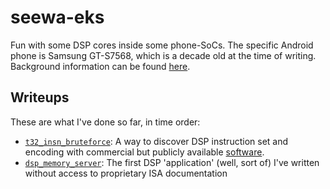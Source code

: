 # seewa-eks
Fun with some DSP cores inside some phone-SoCs. The specific Android phone is Samsung GT-S7568, which is a decade old at the time of writing. Background information can be found [here](https://github.com/fxsheep/kyletd_modem/wiki). 

## Writeups
These are what I've done so far, in time order:
 - [`t32_insn_bruteforce`](https://github.com/fxsheep/seewa-eks/tree/main/info/t32_insn_bruteforce): A way to discover DSP instruction set and encoding with commercial but publicly available [software](https://www.lauterbach.com/).
 - [`dsp_memory_server`](https://github.com/fxsheep/seewa-eks/tree/main/info/dsp_memory_server): The first DSP 'application' (well, sort of) I've written without access to proprietary ISA documentation
